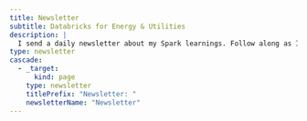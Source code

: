 ```yaml
---
title: Newsletter
subtitle: Databricks for Energy & Utilities
description: |
  I send a daily newsletter about my Spark learnings. Follow along as I fumble through Spark’s twisted labyrinth and share all the bruises.
type: newsletter
cascade:
  - _target:
      kind: page
    type: newsletter
    titlePrefix: "Newsletter: "
    newsletterName: "Newsletter"
---
```

